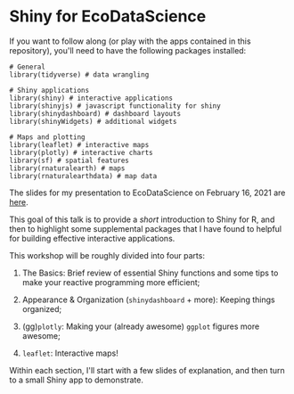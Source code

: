 # Shiny for EcoDataScience

If you want to follow along (or play with the apps contained in this repository), you'll need to have the following packages installed: 

```{r}
# General
library(tidyverse) # data wrangling

# Shiny applications
library(shiny) # interactive applications
library(shinyjs) # javascript functionality for shiny
library(shinydashboard) # dashboard layouts
library(shinyWidgets) # additional widgets

# Maps and plotting
library(leaflet) # interactive maps 
library(plotly) # interactive charts
library(sf) # spatial features
library(rnaturalearth) # maps
library(rnaturalearthdata) # map data
```
The slides for my presentation to EcoDataScience on February 16, 2021 are [here](https://www.katmillage.com/blog/misc-files/shiny_for_ecodatascience.html#1).

This goal of this talk is to provide a *short* introduction to Shiny for R, and then to highlight some supplemental packages that I have found to helpful for building effective interactive applications. 

This workshop will be roughly divided into four parts: 

1. The Basics: Brief review of essential Shiny functions and some tips to make your reactive programming more efficient;

2. Appearance & Organization (`shinydashboard` + more): Keeping things organized;

3. (gg)`plotly`: Making your (already awesome) `ggplot` figures more awesome;

4. `leaflet`: Interactive maps! 


Within each section, I'll start with a few slides of explanation, and then turn to a small Shiny app to demonstrate. 
